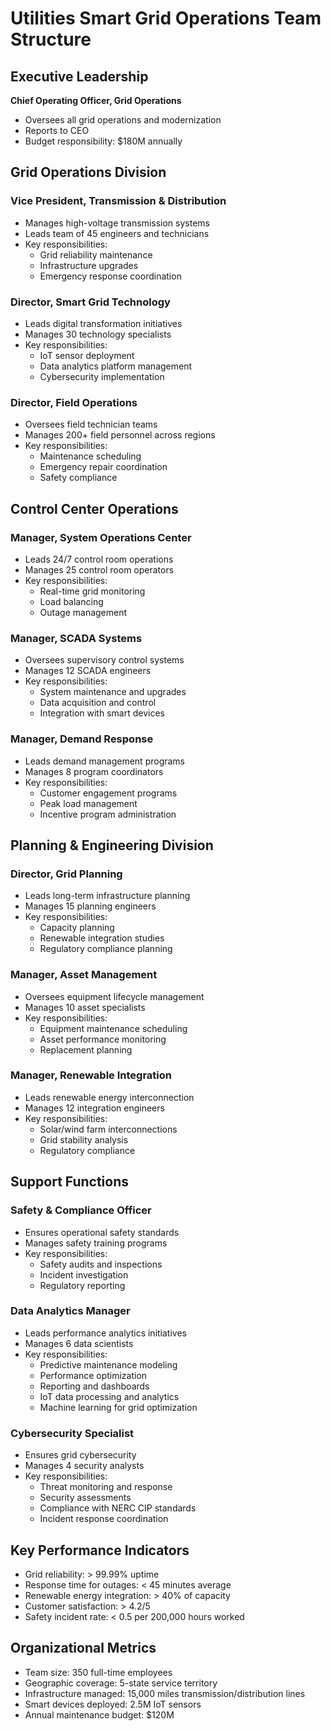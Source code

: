 # Utilities Smart Grid Operations Team Structure

## Executive Leadership
**Chief Operating Officer, Grid Operations**
- Oversees all grid operations and modernization
- Reports to CEO
- Budget responsibility: $180M annually

## Grid Operations Division

### **Vice President, Transmission & Distribution**
- Manages high-voltage transmission systems
- Leads team of 45 engineers and technicians
- Key responsibilities:
  - Grid reliability maintenance
  - Infrastructure upgrades
  - Emergency response coordination

### **Director, Smart Grid Technology**
- Leads digital transformation initiatives
- Manages 30 technology specialists
- Key responsibilities:
  - IoT sensor deployment
  - Data analytics platform management
  - Cybersecurity implementation

### **Director, Field Operations**
- Oversees field technician teams
- Manages 200+ field personnel across regions
- Key responsibilities:
  - Maintenance scheduling
  - Emergency repair coordination
  - Safety compliance

## Control Center Operations

### **Manager, System Operations Center**
- Leads 24/7 control room operations
- Manages 25 control room operators
- Key responsibilities:
  - Real-time grid monitoring
  - Load balancing
  - Outage management

### **Manager, SCADA Systems**
- Oversees supervisory control systems
- Manages 12 SCADA engineers
- Key responsibilities:
  - System maintenance and upgrades
  - Data acquisition and control
  - Integration with smart devices

### **Manager, Demand Response**
- Leads demand management programs
- Manages 8 program coordinators
- Key responsibilities:
  - Customer engagement programs
  - Peak load management
  - Incentive program administration

## Planning & Engineering Division

### **Director, Grid Planning**
- Leads long-term infrastructure planning
- Manages 15 planning engineers
- Key responsibilities:
  - Capacity planning
  - Renewable integration studies
  - Regulatory compliance planning

### **Manager, Asset Management**
- Oversees equipment lifecycle management
- Manages 10 asset specialists
- Key responsibilities:
  - Equipment maintenance scheduling
  - Asset performance monitoring
  - Replacement planning

### **Manager, Renewable Integration**
- Leads renewable energy interconnection
- Manages 12 integration engineers
- Key responsibilities:
  - Solar/wind farm interconnections
  - Grid stability analysis
  - Regulatory compliance

## Support Functions

### **Safety & Compliance Officer**
- Ensures operational safety standards
- Manages safety training programs
- Key responsibilities:
  - Safety audits and inspections
  - Incident investigation
  - Regulatory reporting

### **Data Analytics Manager**
- Leads performance analytics initiatives
- Manages 6 data scientists
- Key responsibilities:
  - Predictive maintenance modeling
  - Performance optimization
  - Reporting and dashboards
  - IoT data processing and analytics
  - Machine learning for grid optimization

### **Cybersecurity Specialist**
- Ensures grid cybersecurity
- Manages 4 security analysts
- Key responsibilities:
  - Threat monitoring and response
  - Security assessments
  - Compliance with NERC CIP standards
  - Incident response coordination

## Key Performance Indicators
- Grid reliability: > 99.99% uptime
- Response time for outages: < 45 minutes average
- Renewable energy integration: > 40% of capacity
- Customer satisfaction: > 4.2/5
- Safety incident rate: < 0.5 per 200,000 hours worked

## Organizational Metrics
- Team size: 350 full-time employees
- Geographic coverage: 5-state service territory
- Infrastructure managed: 15,000 miles transmission/distribution lines
- Smart devices deployed: 2.5M IoT sensors
- Annual maintenance budget: $120M